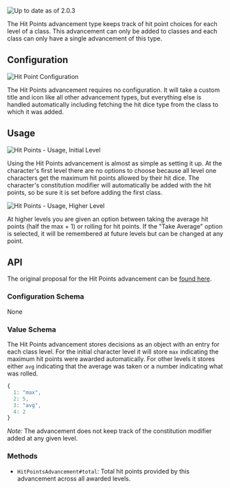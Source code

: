 ![Up to date as of 2.0.3](https://img.shields.io/static/v1?label=dnd5e&message=1.6.3&color=informational)

The Hit Points advancement type keeps track of hit point choices for each level of a class. This advancement can only be added to classes and each class can only have a single advancement of this type.

## Configuration

![Hit Point Configuration](https://user-images.githubusercontent.com/19979839/195448359-c3274376-90e3-4bad-850a-02958039a026.png)

The Hit Points advancement requires no configuration. It will take a custom title and icon like all other advancement types, but everything else is handled automatically including fetching the hit dice type from the class to which it was added.

## Usage

![Hit Points - Usage, Initial Level](https://user-images.githubusercontent.com/19979839/195448781-1896a3f1-5dd5-4d6d-b6de-c5b870a3e74c.png)

Using the Hit Points advancement is almost as simple as setting it up. At the character's first level there are no options to choose because all level one characters get the maximum hit points allowed by their hit dice. The character's constitution modifier will automatically be added with the hit points, so be sure it is set before adding the first class.

![Hit Points - Usage, Higher Level](https://user-images.githubusercontent.com/19979839/195449049-1f2a5f64-8836-4990-8198-d2f066a7dced.png)

At higher levels you are given an option between taking the average hit points (half the max + 1) or rolling for hit points. If the "Take Average" option is selected, it will be remembered at future levels but can be changed at any point.

## API

The original proposal for the Hit Points advancement can be [found here](https://github.com/foundryvtt/dnd5e/issues/1402).

### Configuration Schema

None

### Value Schema

The Hit Points advancement stores decisions as an object with an entry for each class level. For the initial character level it will store `max` indicating the maximum hit points were awarded automatically. For other levels it stores either `avg` indicating that the average was taken or a number indicating what was rolled.

```javascript
{
  1: "max",
  2: 5,
  3: "avg",
  4: 2
}
```

*Note:* The advancement does not keep track of the constitution modifier added at any given level.

### Methods

- `HitPointsAdvancement#total`: Total hit points provided by this advancement across all awarded levels.
